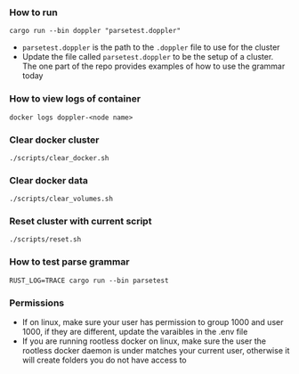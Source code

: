 ### How to run
```
cargo run --bin doppler "parsetest.doppler"
```
- `parsetest.doppler` is the path to the `.doppler` file to use for the cluster
- Update the file called `parsetest.doppler` to be the setup of a cluster. 
The one part of the repo provides examples of how to use the grammar today

### How to view logs of container
```
docker logs doppler-<node name>
```

### Clear docker cluster
```
./scripts/clear_docker.sh
```

### Clear docker data
```
./scripts/clear_volumes.sh
```

### Reset cluster with current script
```
./scripts/reset.sh
```

### How to test parse grammar
```
RUST_LOG=TRACE cargo run --bin parsetest
```

### Permissions

- If on linux, make sure your user has permission to group 1000 and user 1000, if they are different, update the varaibles in the .env file
- If you are running rootless docker on linux, make sure the user the rootless docker daemon is under matches your current user, otherwise it will create folders you do not have access to

